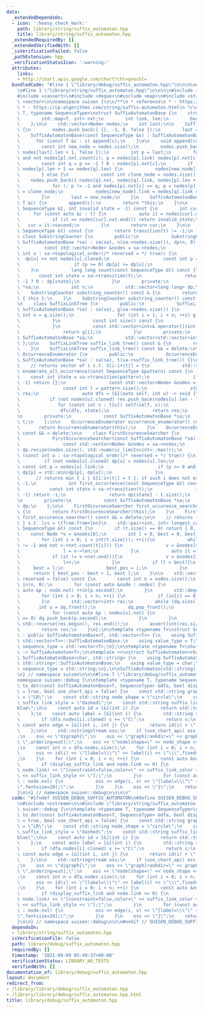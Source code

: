 ```yaml
---
data:
  _extendedDependsOn:
  - icon: ':heavy_check_mark:'
    path: library/string/suffix_automaton.hpp
    title: library/string/suffix_automaton.hpp
  _extendedRequiredBy: []
  _extendedVerifiedWith: []
  _isVerificationFailed: false
  _pathExtension: hpp
  _verificationStatusIcon: ':warning:'
  attributes:
    links:
    - http://chart.apis.google.com/chart?cht=gv&chl=
  bundledCode: "#line 1 \"library/debug/suffix_automaton.hpp\"\n\n\n\n#include <sstream>\n\
    \n#line 1 \"library/string/suffix_automaton.hpp\"\n\n\n\n#include <algorithm>\n\
    #include <cassert>\n#include <deque>\n#include <map>\n#include <string>\n#include\
    \ <vector>\n\nnamespace suisen {\n\n/**\n * reference\n * - https://w.atwiki.jp/uwicoder/pages/2842.html\n\
    \ * - https://cp-algorithms.com/string/suffix-automaton.html\n */\ntemplate <typename\
    \ T, typename SequenceType>\nstruct SuffixAutomatonBase {\n    struct Node {\n\
    \        std::map<T, int> nxt;\n        int link, len;\n        bool cloned;\n\
    \    };\n\n    std::vector<Node> nodes;\n    int last;\n\n    SuffixAutomatonBase()\
    \ {\n        nodes.push_back({ {}, -1, 0, false });\n        last = 0;\n    }\n\
    \    SuffixAutomatonBase(const SequenceType &s) : SuffixAutomatonBase() {\n  \
    \      for (const T &c : s) append(c);\n    }\n\n    void append(const T &c) {\n\
    \        const int new_node = nodes.size();\n        nodes.push_back({ {}, -1,\
    \ nodes[last].len + 1, false });\n        int p = last;\n        for (; p != -1\
    \ and not nodes[p].nxt.count(c); p = nodes[p].link) nodes[p].nxt[c] = new_node;\n\
    \        const int q = p == -1 ? 0 : nodes[p].nxt[c];\n        if (p == -1 or\
    \ nodes[p].len + 1 == nodes[q].len) {\n            nodes[new_node].link = q;\n\
    \        } else {\n            const int clone_node = nodes.size();\n        \
    \    nodes.push_back({ nodes[q].nxt, nodes[q].link, nodes[p].len + 1, true });\n\
    \            for (; p != -1 and nodes[p].nxt[c] == q; p = nodes[p].link) nodes[p].nxt[c]\
    \ = clone_node;\n            nodes[new_node].link = nodes[q].link = clone_node;\n\
    \        }\n        last = new_node;\n    }\n    SuffixAutomatonBase& operator+=(const\
    \ T &c) {\n        append(c);\n        return *this;\n    }\n\n    int transition(const\
    \ SequenceType &t, int invalid_state = -1) const {\n        int cur = 0;\n   \
    \     for (const auto &c : t) {\n            auto it = nodes[cur].nxt.find(c);\n\
    \            if (it == nodes[cur].nxt.end()) return invalid_state;\n         \
    \   cur = it->second;\n        }\n        return cur;\n    }\n\n    bool accept(const\
    \ SequenceType &t) const {\n        return transition(t) != -1;\n    }\n\n   \
    \ class SubstringCounter {\n        public:\n            SubstringCounter(const\
    \ SuffixAutomatonBase *sa) : sa(sa), n(sa->nodes.size()), dp(n, 0) {\n       \
    \         const std::vector<Node> &nodes = sa->nodes;\n                for (const\
    \ int u : sa->topological_order(/* reversed = */ true)) {\n                  \
    \  dp[u] += not nodes[u].cloned;\n                    const int p = nodes[u].link;\n\
    \                    if (p >= 0) dp[p] += dp[u];\n                }\n        \
    \    }\n            long long count(const SequenceType &t) const {\n         \
    \       const int state = sa->transition(t);\n                return state ==\
    \ -1 ? 0 : dp[state];\n            }\n        private:\n            const SuffixAutomatonBase\
    \ *sa;\n            int n;\n            std::vector<long long> dp;\n    };\n\n\
    \    SubstringCounter substring_counter() const & {\n        return SubstringCounter\
    \ { this };\n    }\n    SubstringCounter substring_counter() const && = delete;\n\
    \n    class SuffixLinkTree {\n        public:\n            SuffixLinkTree(const\
    \ SuffixAutomatonBase *sa) : sa(sa), g(sa->nodes.size()) {\n                const\
    \ int n = g.size();\n                for (int i = 1; i < n; ++i) g[sa->nodes[i].link].push_back(i);\n\
    \            }\n            const int size() const {\n                return g.size();\n\
    \            }\n            const std::vector<int>& operator[](int i) const {\n\
    \                return g[i];\n            }\n        private:\n            const\
    \ SuffixAutomatonBase *sa;\n            std::vector<std::vector<int>> g;\n   \
    \ };\n\n    SuffixLinkTree suffix_link_tree() const & {\n        return SuffixLinkTree(this);\n\
    \    }\n    SuffixLinkTree suffix_link_tree() const && = delete;\n\n    class\
    \ OccurrenceEnumerator {\n        public:\n            OccurrenceEnumerator(const\
    \ SuffixAutomatonBase *sa) : sa(sa), t(sa->suffix_link_tree()) {}\n\n        \
    \    // returns vector of i s.t. S[i:i+|t|] = t\n            std::vector<int>\
    \ enumerate_all_occurrence(const SequenceType &pattern) const {\n            \
    \    const int state = sa->transition(pattern);\n                if (state ==\
    \ -1) return {};\n                const std::vector<Node> &nodes = sa->nodes;\n\
    \                const int l = pattern.size();\n                std::vector<int>\
    \ res;\n                auto dfs = [&](auto self, int u) -> void {\n         \
    \           if (not nodes[u].cloned) res.push_back(nodes[u].len - l);\n      \
    \              for (const int v : t[u]) self(self, v);\n                };\n \
    \               dfs(dfs, state);\n                return res;\n            }\n\
    \n        private:\n            const SuffixAutomatonBase *sa;\n            SuffixLinkTree\
    \ t;\n    };\n\n    OccurrenceEnumerator occurrence_enumerator() const & {\n \
    \       return OccurrenceEnumerator(this);\n    }\n    OccurrenceEnumerator occurrence_enumerator()\
    \ const && = delete;\n\n    class FirstOccurenceSearcher {\n        public:\n\
    \            FirstOccurenceSearcher(const SuffixAutomatonBase *sa) : sa(sa) {\n\
    \                const std::vector<Node> &nodes = sa->nodes;\n               \
    \ dp.resize(nodes.size(), std::numeric_limits<int>::max());\n                for\
    \ (const int u : sa->topological_order(/* reversed = */ true)) {\n           \
    \         if (not nodes[u].cloned) dp[u] = nodes[u].len;\n                   \
    \ const int p = nodes[u].link;\n                    if (p >= 0 and nodes[p].cloned)\
    \ dp[p] = std::min(dp[p], dp[u]);\n                }\n            }\n\n      \
    \      // returns min { i | S[i:i+|t|] = t }. if such i does not exist, returns\
    \ -1.\n            int first_occurrence(const SequenceType &t) const {\n     \
    \           const int state = sa->transition(t);\n                if (state ==\
    \ -1) return -1;\n                return dp[state] - t.size();\n            }\n\
    \n        private:\n            const SuffixAutomatonBase *sa;\n            std::vector<int>\
    \ dp;\n    };\n\n    FirstOccurenceSearcher first_occurence_searcher() const &\
    \ {\n        return FirstOccurenceSearcher(this);\n    }\n    FirstOccurenceSearcher\
    \ first_occurence_searcher() const && = delete;\n\n    // returns { from, len\
    \ } s.t. lcs = t[from:from+len]\n    std::pair<int, int> longest_common_substring(const\
    \ SequenceType &t) const {\n        if (t.size() == 0) return { 0, 0 };\n    \
    \    const Node *v = &nodes[0];\n        int l = 0, best = 0, best_pos = 0;\n\
    \        for (int i = 0; i < int(t.size()); ++i){\n            while (v->link\
    \ != -1 and not v->nxt.count(t[i])) {\n                v = &nodes[v->link];\n\
    \                l = v->len;\n            }\n            auto it = v->nxt.find(t[i]);\n\
    \            if (it != v->nxt.end()){\n                v = &nodes[it->second];\n\
    \                l++;\n            }\n            if (l > best){\n           \
    \     best = l;\n                best_pos = i;\n            }\n        }\n   \
    \     return { best_pos - best + 1, best };\n    }\n\n    std::vector<int> topological_order(bool\
    \ reversed = false) const {\n        const int n = nodes.size();\n        std::vector<int>\
    \ in(n, 0);\n        for (const auto &node : nodes) {\n            for (const\
    \ auto &p : node.nxt) ++in[p.second];\n        }\n        std::deque<int> dq;\n\
    \        for (int i = 0; i < n; ++i) {\n            if (in[i] == 0) dq.push_back(i);\n\
    \        }\n        std::vector<int> res;\n        while (dq.size()) {\n     \
    \       int u = dq.front();\n            dq.pop_front();\n            res.push_back(u);\n\
    \            for (const auto &p : nodes[u].nxt) {\n                if (--in[p.second]\
    \ == 0) dq.push_back(p.second);\n            }\n        }\n        if (reversed)\
    \ std::reverse(res.begin(), res.end());\n        assert(int(res.size()) == n);\n\
    \        return res;\n    }\n};\n\ntemplate <typename T>\nstruct SuffixAutomaton\
    \ : public SuffixAutomatonBase<T, std::vector<T>> {\n    using SuffixAutomatonBase<T,\
    \ std::vector<T>>::SuffixAutomatonBase;\n    using value_type = T;\n    using\
    \ sequence_type = std::vector<T>;\n};\n\ntemplate <typename T>\nSuffixAutomaton(std::vector<T>)\
    \ -> SuffixAutomaton<T>;\n\ntemplate <>\nstruct SuffixAutomaton<char> : public\
    \ SuffixAutomatonBase<char, std::string> {\n    using SuffixAutomatonBase<char,\
    \ std::string>::SuffixAutomatonBase;\n    using value_type = char;\n    using\
    \ sequence_type = std::string;\n};\n\nSuffixAutomaton(std::string) -> SuffixAutomaton<char>;\n\
    \n} // namespace suisen\n\n\n#line 7 \"library/debug/suffix_automaton.hpp\"\n\n\
    namespace suisen::debug {\n\ntemplate <typename T, typename SequenceType>\nstd::string\
    \ to_dot(const SuffixAutomatonBase<T, SequenceType> &dfa, bool display_suffix_link\
    \ = true, bool use_chart_api = false) {\n    const std::string graph_rank_dir\
    \ = \"LR\";\n    const std::string node_shape = \"circle\";\n    const std::string\
    \ suffix_link_style = \"dashed\";\n    const std::string suffix_link_color = \"\
    blue\";\n\n    const auto id = [&](int i) {\n        return std::to_string(i);\n\
    \    };\n    const auto label = [&](int i) {\n        std::string s = std::to_string(i);\n\
    \        if (dfa.nodes[i].cloned) s += \"C\";\n        return s;\n    };\n   \
    \ const auto edge = [&](int i, int j) {\n        return id(i) + \"->\" + id(j);\n\
    \    };\n\n    std::ostringstream oss;\n    if (use_chart_api) oss << \"http://chart.apis.google.com/chart?cht=gv&chl=\"\
    ;\n    oss << \"digraph{\";\n    oss << \"graph[rankdir=\" << graph_rank_dir <<\
    \ \",ordering=out];\";\n    oss << \"node[shape=\" << node_shape << \",width=0.5];\"\
    ;\n    const int n = dfa.nodes.size();\n    for (int i = 0; i < n; ++i) {\n  \
    \      oss << id(i) << \"[label=\\\"\" << label(i) << \"\\\",fixedsize=true];\"\
    ;\n    }\n    for (int i = 0; i < n; ++i) {\n        const auto &node = dfa.nodes[i];\n\
    \        if (display_suffix_link and node.link >= 0) {\n            oss << edge(i,\
    \ node.link) << \"[constraint=false,color=\" << suffix_link_color << \",style=\"\
    \ << suffix_link_style << \"];\";\n        }\n        for (const auto &[k, v]\
    \ : node.nxt) {\n            oss << edge(i, v) << \"[label=\\\"\" << k << \"\\\
    \",fontsize=20];\";\n        }\n    }\n    oss << \"}\";\n    return oss.str();\n\
    }\n\n} // namespace suisen::debug\n\n\n\n"
  code: "#ifndef SUISEN_DEBUG_SUFFIX_AUTOMATON\n#define SUISEN_DEBUG_SUFFIX_AUTOMATON\n\
    \n#include <sstream>\n\n#include \"library/string/suffix_automaton.hpp\"\n\nnamespace\
    \ suisen::debug {\n\ntemplate <typename T, typename SequenceType>\nstd::string\
    \ to_dot(const SuffixAutomatonBase<T, SequenceType> &dfa, bool display_suffix_link\
    \ = true, bool use_chart_api = false) {\n    const std::string graph_rank_dir\
    \ = \"LR\";\n    const std::string node_shape = \"circle\";\n    const std::string\
    \ suffix_link_style = \"dashed\";\n    const std::string suffix_link_color = \"\
    blue\";\n\n    const auto id = [&](int i) {\n        return std::to_string(i);\n\
    \    };\n    const auto label = [&](int i) {\n        std::string s = std::to_string(i);\n\
    \        if (dfa.nodes[i].cloned) s += \"C\";\n        return s;\n    };\n   \
    \ const auto edge = [&](int i, int j) {\n        return id(i) + \"->\" + id(j);\n\
    \    };\n\n    std::ostringstream oss;\n    if (use_chart_api) oss << \"http://chart.apis.google.com/chart?cht=gv&chl=\"\
    ;\n    oss << \"digraph{\";\n    oss << \"graph[rankdir=\" << graph_rank_dir <<\
    \ \",ordering=out];\";\n    oss << \"node[shape=\" << node_shape << \",width=0.5];\"\
    ;\n    const int n = dfa.nodes.size();\n    for (int i = 0; i < n; ++i) {\n  \
    \      oss << id(i) << \"[label=\\\"\" << label(i) << \"\\\",fixedsize=true];\"\
    ;\n    }\n    for (int i = 0; i < n; ++i) {\n        const auto &node = dfa.nodes[i];\n\
    \        if (display_suffix_link and node.link >= 0) {\n            oss << edge(i,\
    \ node.link) << \"[constraint=false,color=\" << suffix_link_color << \",style=\"\
    \ << suffix_link_style << \"];\";\n        }\n        for (const auto &[k, v]\
    \ : node.nxt) {\n            oss << edge(i, v) << \"[label=\\\"\" << k << \"\\\
    \",fontsize=20];\";\n        }\n    }\n    oss << \"}\";\n    return oss.str();\n\
    }\n\n} // namespace suisen::debug\n\n\n#endif // SUISEN_DEBUG_SUFFIX_AUTOMATON\n"
  dependsOn:
  - library/string/suffix_automaton.hpp
  isVerificationFile: false
  path: library/debug/suffix_automaton.hpp
  requiredBy: []
  timestamp: '2021-09-09 05:49:37+09:00'
  verificationStatus: LIBRARY_NO_TESTS
  verifiedWith: []
documentation_of: library/debug/suffix_automaton.hpp
layout: document
redirect_from:
- /library/library/debug/suffix_automaton.hpp
- /library/library/debug/suffix_automaton.hpp.html
title: library/debug/suffix_automaton.hpp
---
```

